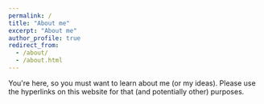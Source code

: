 ```yaml
---
permalink: /
title: "About me"
excerpt: "About me"
author_profile: true
redirect_from: 
  - /about/
  - /about.html
---
```


You're here, so you must want to learn about me (or my ideas). Please use the hyperlinks on this website for that (and potentially other) purposes.
